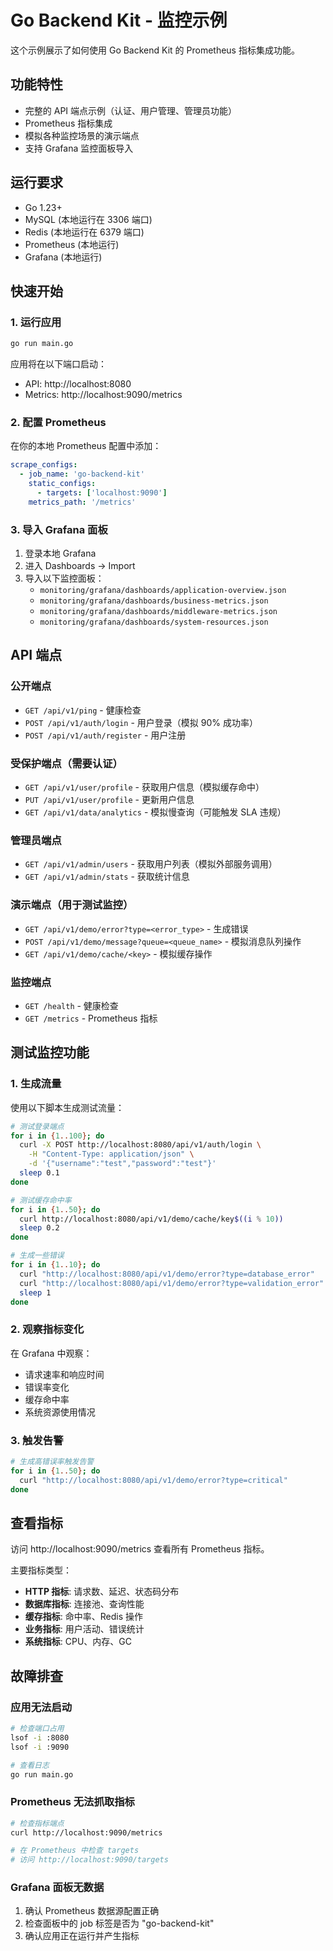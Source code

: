 # Go Backend Kit - 监控示例

这个示例展示了如何使用 Go Backend Kit 的 Prometheus 指标集成功能。

## 功能特性

- 完整的 API 端点示例（认证、用户管理、管理员功能）
- Prometheus 指标集成
- 模拟各种监控场景的演示端点
- 支持 Grafana 监控面板导入

## 运行要求

- Go 1.23+
- MySQL (本地运行在 3306 端口)
- Redis (本地运行在 6379 端口)
- Prometheus (本地运行)
- Grafana (本地运行)

## 快速开始

### 1. 运行应用

```bash
go run main.go
```

应用将在以下端口启动：
- API: http://localhost:8080
- Metrics: http://localhost:9090/metrics

### 2. 配置 Prometheus

在你的本地 Prometheus 配置中添加：

```yaml
scrape_configs:
  - job_name: 'go-backend-kit'
    static_configs:
      - targets: ['localhost:9090']
    metrics_path: '/metrics'
```

### 3. 导入 Grafana 面板

1. 登录本地 Grafana
2. 进入 Dashboards → Import
3. 导入以下监控面板：
   - `monitoring/grafana/dashboards/application-overview.json`
   - `monitoring/grafana/dashboards/business-metrics.json`
   - `monitoring/grafana/dashboards/middleware-metrics.json`
   - `monitoring/grafana/dashboards/system-resources.json`

## API 端点

### 公开端点
- `GET /api/v1/ping` - 健康检查
- `POST /api/v1/auth/login` - 用户登录（模拟 90% 成功率）
- `POST /api/v1/auth/register` - 用户注册

### 受保护端点（需要认证）
- `GET /api/v1/user/profile` - 获取用户信息（模拟缓存命中）
- `PUT /api/v1/user/profile` - 更新用户信息
- `GET /api/v1/data/analytics` - 模拟慢查询（可能触发 SLA 违规）

### 管理员端点
- `GET /api/v1/admin/users` - 获取用户列表（模拟外部服务调用）
- `GET /api/v1/admin/stats` - 获取统计信息

### 演示端点（用于测试监控）
- `GET /api/v1/demo/error?type=<error_type>` - 生成错误
- `POST /api/v1/demo/message?queue=<queue_name>` - 模拟消息队列操作
- `GET /api/v1/demo/cache/<key>` - 模拟缓存操作

### 监控端点
- `GET /health` - 健康检查
- `GET /metrics` - Prometheus 指标

## 测试监控功能

### 1. 生成流量

使用以下脚本生成测试流量：

```bash
# 测试登录端点
for i in {1..100}; do
  curl -X POST http://localhost:8080/api/v1/auth/login \
    -H "Content-Type: application/json" \
    -d '{"username":"test","password":"test"}'
  sleep 0.1
done

# 测试缓存命中率
for i in {1..50}; do
  curl http://localhost:8080/api/v1/demo/cache/key$((i % 10))
  sleep 0.2
done

# 生成一些错误
for i in {1..10}; do
  curl "http://localhost:8080/api/v1/demo/error?type=database_error"
  curl "http://localhost:8080/api/v1/demo/error?type=validation_error"
  sleep 1
done
```

### 2. 观察指标变化

在 Grafana 中观察：
- 请求速率和响应时间
- 错误率变化
- 缓存命中率
- 系统资源使用情况

### 3. 触发告警

```bash
# 生成高错误率触发告警
for i in {1..50}; do
  curl "http://localhost:8080/api/v1/demo/error?type=critical"
done
```

## 查看指标

访问 http://localhost:9090/metrics 查看所有 Prometheus 指标。

主要指标类型：
- **HTTP 指标**: 请求数、延迟、状态码分布
- **数据库指标**: 连接池、查询性能
- **缓存指标**: 命中率、Redis 操作
- **业务指标**: 用户活动、错误统计
- **系统指标**: CPU、内存、GC

## 故障排查

### 应用无法启动
```bash
# 检查端口占用
lsof -i :8080
lsof -i :9090

# 查看日志
go run main.go
```

### Prometheus 无法抓取指标
```bash
# 检查指标端点
curl http://localhost:9090/metrics

# 在 Prometheus 中检查 targets
# 访问 http://localhost:9090/targets
```

### Grafana 面板无数据
1. 确认 Prometheus 数据源配置正确
2. 检查面板中的 job 标签是否为 "go-backend-kit"
3. 确认应用正在运行并产生指标